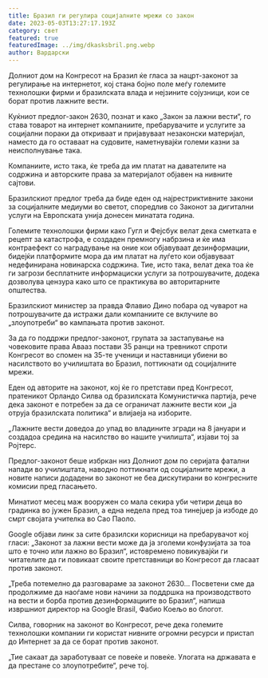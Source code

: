```yaml
---
title: Бразил ги регулира социјалните мрежи со закон
date: 2023-05-03T13:27:17.193Z
category: свет
featured: true
featuredImage: ../img/dkasksbril.png.webp
author: Вардарски
---
```


Долниот дом на Конгресот на Бразил ќе гласа за нацрт-законот за регулирање на интернетот, кој стана бојно поле меѓу големите технолошки фирми и бразилската влада и нејзините сојузници, кои се борат против лажните вести.

Куќниот предлог-закон 2630, познат и како „Закон за лажни вести“, го става товарот на интернет компаниите, пребарувачите и услугите за социјални пораки да откриваат и пријавуваат незаконски материјал, наместо да го оставаат на судовите, наметнувајќи големи казни за неисполнување така.

Компаниите, исто така, ќе треба да им платат на давателите на содржина и авторските права за материјалот објавен на нивните сајтови.

Бразилскиот предлог треба да биде еден од најрестриктивните закони за социјалните медиуми во светот, споредлив со Законот за дигитални услуги на Европската унија донесен минатата година.

Големите технолошки фирми како Гугл и Фејсбук велат дека сметката е рецепт за катастрофа, е создаден премногу набрзина и ќе има контраефект со наградување на оние кои објавуваат дезинформации, бидејќи платформите мора да им платат на луѓето кои објавуваат недефинирана новинарска содржина. Тие, исто така, велат дека тоа ќе ги загрози бесплатните информациски услуги за потрошувачите, додека дозволува цензура како што се практикува во авторитарните општества.

Бразилскиот министер за правда Флавио Дино побара од чуварот на потрошувачите да истражи дали компаниите се вклучиле во „злоупотреби“ во кампањата против законот.

За да го поддржи предлог-законот, групата за застапување на човековите права Авааз постави 35 ранци на тревникот спроти Конгресот во спомен на 35-те ученици и наставници убиени во насилството во училиштата во Бразил, поттикнати од социјалните мрежи.

Еден од авторите на законот, кој ќе го претстави пред Конгресот, пратеникот Орландо Силва од бразилската Комунистичка партија, рече дека законот е потребен за да се ограничат лажните вести кои „ја отруја бразилската политика“ и влијаеја на изборите.

„Лажните вести доведоа до упад во владините згради на 8 јануари и создадоа средина на насилство во нашите училишта“, изјави тој за Ројтерс.

Предлог-законот беше избркан низ Долниот дом по серијата фатални напади во училиштата, наводно поттикнати од социјалните мрежи, а новите написи додадени во законот не беа дискутирани во конгресните комисии пред гласањето.

Минатиот месец маж вооружен со мала секира уби четири деца во градинка во јужен Бразил, а една недела пред тоа тинејџер ја избоде до смрт својата учителка во Сао Паоло.

Google објави линк за сите бразилски корисници на пребарувачот кој гласи: „Законот за лажни вести може да ја зголеми конфузијата за тоа што е точно или лажно во Бразил“, истовремено повикувајќи ги читателите да ги повикаат своите претставници во Конгресот да гласаат против законот.

„Треба потемелно да разговараме за законот 2630... Посветени сме да продолжиме да наоѓаме нови начини за поддршка на производството на вести и борба против дезинформациите во Бразил“, напиша извршниот директор на Google Brasil, Фабио Коељо во блогот.

Силва, говорник на законот во Конгресот, рече дека големите технолошки компании ги користат нивните огромни ресурси и пристап до Интернет за да се борат против законот.

„Тие сакаат да заработуваат се повеќе и повеќе. Улогата на државата е да престане со злоупотребите“, рече тој.
